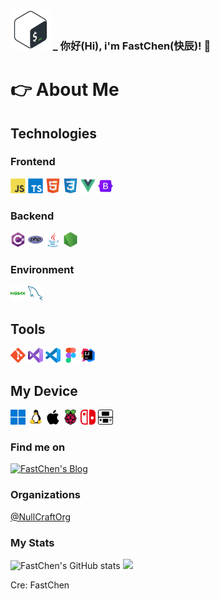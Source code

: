 <h3><img height="64" src="./img/bash.svg" alt="CSharp" title="CSharp"/> _ <span>你好(Hi), i'm FastChen(快辰)! 👋</span></h3>

<h1>👉 About Me</h1>

<h2>Technologies</h2>

<h3>Frontend</h3>

<code><img height="24" src="./img/icons/javascript-original.svg" alt="Javascript" title="Javascript"/></code>
<code><img height="24" src="./img/icons/typescript-original.svg" alt="Typescript" title="Typescript"/></code>
<code><img height="24" src="./img/icons/html5-original.svg" alt="HTML5" title="HTML5"/></code>
<code><img height="24" src="./img/icons/css3-original.svg" alt="CSS3" title="CSS3"/></code>
<code><img height="24" src="./img/icons/vuejs-original.svg" alt="Vuejs" title="Vuejs"/></code>
<code><img height="24" src="./img/icons/bootstrap-original.svg" alt="Bootstrap" title="Bootstrap"/></code>

<h3>Backend</h3>

<code><img height="24" src="./img/icons/csharp-original.svg" alt="CSharp" title="CSharp"/></code>
<code><img height="24" src="./img/icons/php-original.svg" alt="PHP" title="PHP"/></code>
<code><img height="24" src="./img/icons/java-original.svg" alt="Coffee(Java)" title="Coffee(Java)"/></code>
<code><img height="24" src="./img/icons/nodejs-original.svg" alt="NodeJS" title="NodeJS"/></code>

<h3>Environment</h3>

<code><img height="24" src="./img/icons/environment/nginx-original.svg" alt="Nginx" title="Nginx"/></code>
<code><img height="24" src="./img/icons/environment/mysql-original.svg" alt="MySQL" title="MySQL"/></code>

<h2>Tools</h2>

<code><img height="24" src="./img/icons/tools/git-original.svg" alt="Git" title="Git"/></code>
<code><img height="24" src="./img/icons/tools/visualstudio-original.svg" alt="Visual Studio" title="Visual Studio"/></code>
<code><img height="24" src="./img/icons/tools/vscode-original.svg" alt="Visual Studio Code" title="Visual Studio Code"/></code>
<code><img height="24" src="./img/icons/tools/figma-original.svg" alt="Figma" title="Figma"/></code>
<code><img height="24" src="./img/icons/tools/intellij-original.svg" alt="IntelliJ IDEA" title="IntelliJ IDEA"/></code>

<h2>My Device</h2>

<code><img height="24" src="./img/icons/device/windows11-original.svg" alt="Windows11-PC" title="Windows11-PC"/></code>
<code><img height="24" src="./img/icons/device/linux-original.svg" alt="Linux" title="Linux"/></code>
<code><img height="24" src="./img/icons/device/apple-original.svg" alt="Apple" title="Apple"/></code>
<code><img height="24" src="./img/icons/device/raspberrypi-original.svg" alt="RaspberryPi" title="RaspberryPi"/></code>
<code><img height="24" src="./img/icons/device/nintendoswitch.svg" alt="Nintendo Switch" title="Nintendo Switch"/></code>
<code><img height="24" src="./img/icons/device/nintendo3ds.svg" alt="Nintendo 3DS" title="Nintendo 3DS"/></code>

<h3>Find me on</h3>

<a href="https://fastchen.com"><img height="24" src="https://img.shields.io/badge/FastChen's%20Blog-282C34?logo=hexo" alt="FastChen's Blog" title="FastChen's Blog"/></a>

<h3>Organizations</h3>

<a href="https://github.com/NullCraftOrg">@NullCraftOrg</a>

<h3>My Stats</h3>

<img src="https://github-readme-stats.vercel.app/api?username=FastChen" alt="FastChen's GitHub stats" />

<img src="https://github-readme-stats.vercel.app/api/top-langs/?username=FastChen&layout=compact" />

Cre: FastChen
